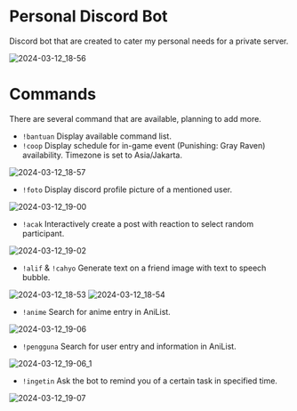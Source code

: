 # Personal Discord Bot
Discord bot that are created to cater my personal needs for a private server.

![2024-03-12_18-56](https://github.com/ArubaitoR/DiscordBot-PersonalUtility/assets/103828697/24a41931-b4a9-4d37-89e5-641d082fe3a3)

# Commands
There are several command that are available, planning to add more.
* `!bantuan` Display available command list.
* `!coop` Display schedule for in-game event (Punishing: Gray Raven) availability. Timezone is set to Asia/Jakarta.

![2024-03-12_18-57](https://github.com/ArubaitoR/DiscordBot-PersonalUtility/assets/103828697/da737876-c983-4af5-acfc-a3ca93bc7b70)

* `!foto` Display discord profile picture of a mentioned user.

![2024-03-12_19-00](https://github.com/ArubaitoR/DiscordBot-PersonalUtility/assets/103828697/229fdb45-3baa-401e-9575-ca4659d3cd79)

* `!acak` Interactively create a post with reaction to select random participant.

![2024-03-12_19-02](https://github.com/ArubaitoR/DiscordBot-PersonalUtility/assets/103828697/58ecc5ce-a77f-4b3b-97d6-5fff326ecb23)

* `!alif` & `!cahyo` Generate text on a friend image with text to speech bubble.

![2024-03-12_18-53](https://github.com/ArubaitoR/DiscordBot-PersonalUtility/assets/103828697/7d243f35-fae6-4420-b072-4adbee7730b8)
![2024-03-12_18-54](https://github.com/ArubaitoR/DiscordBot-PersonalUtility/assets/103828697/3dd21768-1367-4b7a-8517-8ca696d5d075)

* `!anime` Search for anime entry in AniList.

![2024-03-12_19-06](https://github.com/ArubaitoR/DiscordBot-PersonalUtility/assets/103828697/55e8fb4f-652f-406f-9489-a2d682ebeec0)

* `!pengguna` Search for user entry and information in AniList.

![2024-03-12_19-06_1](https://github.com/ArubaitoR/DiscordBot-PersonalUtility/assets/103828697/fced371b-271a-44f5-9c46-1c3cbc8d7906)

* `!ingetin` Ask the bot to remind you of a certain task in specified time.

![2024-03-12_19-07](https://github.com/ArubaitoR/DiscordBot-PersonalUtility/assets/103828697/ce9e601b-1999-44c8-b13b-b625fa0055c7)
